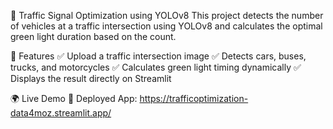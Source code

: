🚦 Traffic Signal Optimization using YOLOv8
This project detects the number of vehicles at a traffic intersection using YOLOv8 and calculates the optimal green light duration based on the count.

🔧 Features
✅ Upload a traffic intersection image
✅ Detects cars, buses, trucks, and motorcycles
✅ Calculates green light timing dynamically
✅ Displays the result directly on Streamlit


🌍 Live Demo
🔗 Deployed App: https://trafficoptimization-data4moz.streamlit.app/









